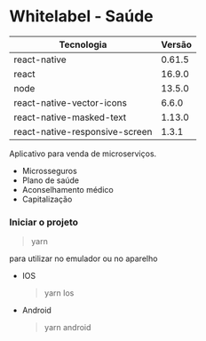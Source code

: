 # Whitelabel - Saúde

| Tecnologia                     | Versão |
| ------------------------------ | ------ |
| react-native                   | 0.61.5 |
| react                          | 16.9.0 |
| node                           | 13.5.0 |
| react-native-vector-icons      | 6.6.0  |
| react-native-masked-text       | 1.13.0 |
| react-native-responsive-screen | 1.3.1  |

Aplicativo para venda de microserviços.

-   Microsseguros
-   Plano de saúde
-   Aconselhamento médico
-   Capitalização

### Iniciar o projeto

> yarn

para utilizar no emulador ou no aparelho

-   IOS
    > yarn Ios
-   Android
    > yarn android
